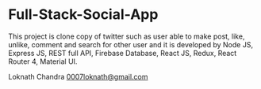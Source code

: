 # Full-Stack-Social-App

This project is clone copy of twitter such as user able to make post, like, unlike, comment and search for other user and it is developed by 
Node JS, Express JS, REST full API, Firebase Database, React JS, Redux, React Router 4, Material UI.



Loknath Chandra 
0007loknath@gmail.com
